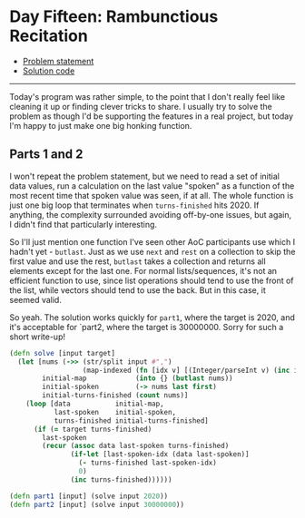 # Day Fifteen: Rambunctious Recitation

* [Problem statement](https://adventofcode.com/2020/day/15)
* [Solution code](https://github.com/abyala/advent-2020-clojure/blob/master/src/advent_2020_clojure/day15.clj)

---

Today's program was rather simple, to the point that I don't really feel like cleaning it up or finding clever
tricks to share. I usually try to solve the problem as though I'd be supporting the features in a real project,
but today I'm happy to just make one big honking function.

## Parts 1 and 2

I won't repeat the problem statement, but we need to read a set of initial data values, run a calculation on
the last value "spoken" as a function of the most recent time that spoken value was seen, if at all. The whole
function is just one big loop that terminates when `turns-finished` hits 2020.  If anything, the complexity
surrounded avoiding off-by-one issues, but again, I didn't find that particularly interesting.

So I'll just mention one function I've seen other AoC participants use which I hadn't yet - `butlast`. Just as
we use `next` and `rest` on a collection to skip the first value and use the rest, `butlast` takes a collection
and returns all elements except for the last one. For normal lists/sequences, it's not an efficient function to
use, since list operations should tend to use the front of the list, while vectors should tend to use the back.
But in this case, it seemed valid.

So yeah. The solution works quickly for `part1`, where the target is 2020, and it's acceptable for `part2, where
the target is 30000000. Sorry for such a short write-up!

```clojure
(defn solve [input target]
  (let [nums (->> (str/split input #",")
                  (map-indexed (fn [idx v] [(Integer/parseInt v) (inc idx)])))
        initial-map            (into {} (butlast nums))
        initial-spoken         (-> nums last first)
        initial-turns-finished (count nums)]
    (loop [data           initial-map,
           last-spoken    initial-spoken,
           turns-finished initial-turns-finished]
      (if (= target turns-finished)
        last-spoken
        (recur (assoc data last-spoken turns-finished)
               (if-let [last-spoken-idx (data last-spoken)]
                 (- turns-finished last-spoken-idx)
                 0)
               (inc turns-finished))))))

(defn part1 [input] (solve input 2020))
(defn part2 [input] (solve input 30000000))
```
